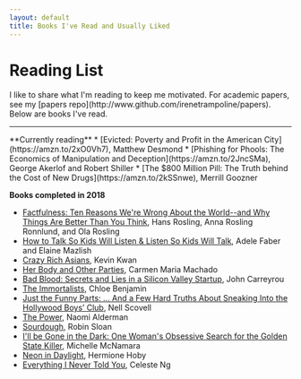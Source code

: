 ```yaml
---
layout: default
title: Books I've Read and Usually Liked
---
```


<h1 class="owner-name">Reading List</h1>
I like to share what I'm reading to keep me motivated. For academic papers, see my [papers repo](http://www.github.com/irenetrampoline/papers). Below are books I've read.

<hr>
**Currently reading**
 * [Evicted: Poverty and Profit in the American City](https://amzn.to/2xO0Vh7), Matthew Desmond
 * [Phishing for Phools: The Economics of Manipulation and Deception](https://amzn.to/2JncSMa), George Akerlof and Robert Shiller
 * [The $800 Million Pill: The Truth behind the Cost of New Drugs](https://amzn.to/2kSSnwe), Merrill Goozner

**Books completed in 2018**
 * [Factfulness: Ten Reasons We're Wrong About the World--and Why Things Are Better Than You Think](https://amzn.to/2LyB3rP), Hans Rosling, Anna Rosling Ronnlund, and Ola Rosling
 * [How to Talk So Kids Will Listen & Listen So Kids Will Talk](https://amzn.to/2MxWtXa), Adele Faber and Elaine Mazlish
 * [Crazy Rich Asians](https://amzn.to/2y2Wr6m), Kevin Kwan
 * [Her Body and Other Parties](https://amzn.to/2JkxRiz), Carmen Maria Machado
 * [Bad Blood: Secrets and Lies in a Silicon Valley Startup](https://amzn.to/2JB9fp6), John Carreyrou
 * [The Immortalists](https://amzn.to/2xQKtwA), Chloe Benjamin
 * [Just the Funny Parts: … And a Few Hard Truths About Sneaking Into the Hollywood Boys’ Club](https://amzn.to/2JiR4Be), Nell Scovell
 * [The Power](https://amzn.to/2JrKfRn), Naomi Alderman
 * [Sourdough](https://amzn.to/2xYnNeb), Robin Sloan
 * [I'll be Gone in the Dark: One Woman's Obsessive Search for the Golden State Killer](https://amzn.to/2Jnw6RO), Michelle McNamara
 * [Neon in Daylight](https://amzn.to/2xOMkC8), Hermione Hoby
 * [Everything I Never Told You](https://amzn.to/2xQYz16), Celeste Ng
